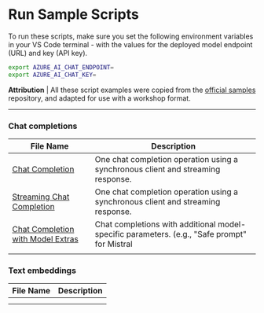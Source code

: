 # Run Sample Scripts

To run these scripts, make sure you set the following environment variables in your VS Code terminal - with the values for the deployed model endpoint (URL) and key (API key).

```bash
export AZURE_AI_CHAT_ENDPOINT=
export AZURE_AI_CHAT_KEY=
```

**Attribution** | All these script examples were copied from the [official samples](https://github.com/Azure/azure-sdk-for-python/tree/main/sdk/ai/azure-ai-inference/samples) repository, and adapted for use with a workshop format.

---


### Chat completions

|**File Name**|**Description**|
|----------------|-------------|
|[Chat Completion](./../src/01_chat_completions.py) | One chat completion operation using a synchronous client and streaming response. | 
|[Streaming Chat Completion](./../src/02_chat_completions_streaming.py) |One chat completion operation using a synchronous client and streaming response. |
| [Chat Completion with Model Extras](./../src/03_chat_completions_model_extras.py)| Chat completions with additional model-specific parameters. (e.g., "Safe prompt" for Mistral |
| | |

### Text embeddings

|**File Name**|**Description**|
|:---|:---|
| [](./../src) | | 
| | |

<!--
### Image embeddings

|**File Name**|**Description**|
|----------------|-------------|
|[sample_image_embeddings_async.py](https://github.com/Azure/azure-sdk-for-python/blob/main/sdk/ai/azure-ai-inference/samples/async_samples/sample_image_embeddings_async.py) | One image embeddings operation, on two input images, using an asynchronous client. |
-->
